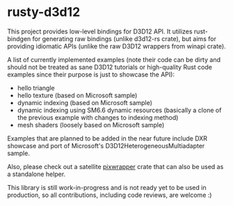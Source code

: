 # rusty-d3d12
This project provides low-level bindings for D3D12 API. It utilizes rust-bindgen for generating raw bindings (unlike d3d12-rs crate), but aims for providing idiomatic APIs (unlike the raw D3D12 wrappers from winapi crate).

A list of currently implemented examples (note their code can be dirty and should not be treated as sane D3D12 tutorials or high-quality Rust code examples since their purpose is just to showcase the API):
- hello triangle
- hello texture (based on Microsoft sample)
- dynamic indexing (based on Microsoft sample)
- dynamic indexing using SM6.6 dynamic resources (basically a clone of the previous example with changes to indexing method)
- mesh shaders (loosely based on Microsoft sample)

Examples that are planned to be added in the near future include DXR showcase and port of Microsoft's D3D12HeterogeneousMultiadapter sample.

Also, please check out a satellite [pixwrapper](https://crates.io/crates/pixwrapper) crate that can also be used as a standalone helper.

This library is still work-in-progress and is not ready yet to be used in production, so all contributions, including code reviews, are welcome :)
